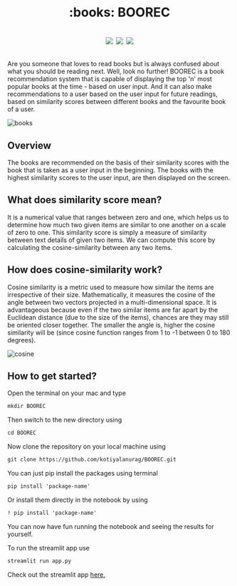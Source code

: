<h1 align=center>:books: BOOREC

![](https://img.shields.io/badge/Python-3.9-blue) ![](https://img.shields.io/badge/Contributions-Welcome-brightgreen) ![](https://img.shields.io/badge/LICENSE-MIT-red)</h1>

Are you someone that loves to read books but is always confused about what you should be reading next. Well, look no further! BOOREC is a book recommendation 
system that is capable of displaying the top 'n' most popular books at the time - based on user input. And it can also make recommendations to 
a user based on the user input for future readings, based on similarity scores between different books and the favourite book of a user. 

![books](https://images.unsplash.com/photo-1618365908648-e71bd5716cba?ixlib=rb-4.0.3&ixid=MnwxMjA3fDB8MHxwaG90by1wYWdlfHx8fGVufDB8fHx8&auto=format&fit=crop&w=2070&q=80)

## Overview

The books are recommended on the basis of their similarity scores with the book that is taken as a user input in the beginning. The books with the highest
similarity scores to the user input, are then displayed on the screen.

## What does similarity score mean?

It is a numerical value that ranges between zero and one, which helps us to determine how much two given items are similar to one another on a scale of zero 
to one. This similarity score is simply a measure of similarity between text details of given two items. We can compute this score by calculating the
cosine-similarity between any two items.

## How does cosine-similarity work?

Cosine similarity is a metric used to measure how similar the items are irrespective of their size. Mathematically, it measures the cosine of the angle 
between two vectors projected in a multi-dimensional space. It is advantageous because even if the two similar items are far apart by the Euclidean distance 
(due to the size of the items), chances are they may still be oriented closer together. The smaller the angle is, higher the cosine similarity will be (since 
cosine function ranges from 1 to -1 between 0 to 180 degrees).

![cosine](https://www.oreilly.com/api/v2/epubs/9781788295758/files/assets/2b4a7a82-ad4c-4b2a-b808-e423a334de6f.png)

## How to get started?

Open the terminal on your mac and type 
```html
mkdir BOOREC
```
Then switch to the new directory using
```html
cd BOOREC
```
Now clone the repository on your local machine using
```html
git clone https://github.com/kotiyalanurag/BOOREC.git
```
You can just pip install the packages using terminal
```html
pip install 'package-name'
```
Or install them directly in the notebook by using
```html
! pip install 'package-name'
```
You can now have fun running the notebook and seeing the results for yourself.

To run the streamlit app use
```html
streamlit run app.py
```

Check out the streamlit app [here.](https://kotiyalanurag-boorec-app-il6jfq.streamlit.app/)
